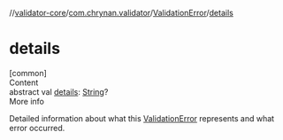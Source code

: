 //[validator-core](../../../index.md)/[com.chrynan.validator](../index.md)/[ValidationError](index.md)/[details](details.md)



# details  
[common]  
Content  
abstract val [details](details.md): [String](https://kotlinlang.org/api/latest/jvm/stdlib/kotlin/-string/index.html)?  
More info  


Detailed information about what this [ValidationError](index.md) represents and what error occurred.

  



